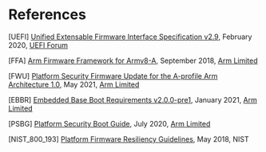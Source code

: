 <!--SPDX-License-Identifier: CC-BY-SA-4.0-->


# References

[UEFI] [Unified Extensable Firmware Interface Specification v2.9](https://uefi.org/sites/default/files/resources/UEFI_Spec_2_9_2021_03_18.pdf>),
   February 2020, [UEFI Forum](http://www.uefi.org)

[FFA] [Arm Firmware Framework for Armv8-A](https://developer.arm.com/documentation/den0077/a/),
   September 2018, [Arm Limited](http://arm.com>)

[FWU] [Platform Security Firmware Update for the A-profile Arm Architecture 1.0](https://developer.arm.com/documentation/den0118/a),
   May 2021, [Arm Limited](http://arm.com)

[EBBR] [Embedded Base Boot Requirements v2.0.0-pre1](https://arm-software.github.io/ebbr/),
   January 2021, [Arm Limited](http://arm.com)

[PSBG] [Platform Security Boot Guide](https://developer.arm.com/documentation/den0072/0101),
   July 2020, [Arm Limited](http://arm.com)

[NIST_800_193] [Platform Firmware Resiliency Guidelines](https://csrc.nist.gov/publications/detail/sp/800-193/final),
   May 2018, NIST
